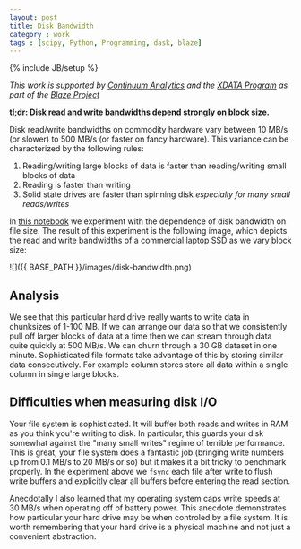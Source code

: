 ```yaml
---
layout: post
title: Disk Bandwidth
category : work
tags : [scipy, Python, Programming, dask, blaze]
---
```

{% include JB/setup %}

*This work is supported by [Continuum Analytics](http://continuum.io)
and the [XDATA Program](http://www.darpa.mil/program/XDATA)
as part of the [Blaze Project](http://blaze.pydata.org)*

**tl;dr: Disk read and write bandwidths depend strongly on block size.**

Disk read/write bandwidths on commodity hardware vary between 10 MB/s (or
slower) to 500 MB/s (or faster on fancy hardware).  This variance can be
characterized by the following rules:

1.  Reading/writing large blocks of data is faster than
    reading/writing small blocks of data
2.  Reading is faster than writing
3.  Solid state drives are faster than spinning disk *especially for
    many small reads/writes*

In [this notebook](https://gist.github.com/07bb67d99dc5d15341f9) we experiment
with the dependence of disk bandwidth on file size.  The result of this
experiment is the following image, which depicts the read and write bandwidths
of a commercial laptop SSD as we vary block size:

![]({{ BASE_PATH }}/images/disk-bandwidth.png)


Analysis
--------

We see that this particular hard drive really wants to write data in chunksizes
of 1-100 MB.  If we can arrange our data so that we consistently pull off
larger blocks of data at a time then we can stream through data quite quickly
at 500 MB/s.  We can churn through a 30 GB dataset in one minute.
Sophisticated file formats take advantage of this by storing similar data
consecutively.  For example column stores store all data within a single column
in single large blocks.


Difficulties when measuring disk I/O
------------------------------------

Your file system is sophisticated.  It will buffer both reads and writes in RAM
as you think you're writing to disk.  In particular, this guards your disk
somewhat against the "many small writes" regime of terrible performance.  This
is great, your file system does a fantastic job (bringing write numbers up from
0.1 MB/s to 20 MB/s or so) but it makes it a bit tricky to benchmark properly.
In the experiment above we `fsync` each file after write to flush write buffers
and explicitly clear all buffers before entering the read section.

Anecdotally I also learned that my operating system caps write speeds at 30
MB/s when operating off of battery power.  This anecdote demonstrates how
particular your hard drive may be when controled by a file system.  It is worth
remembering that your hard drive is a physical machine and not just a
convenient abstraction.
